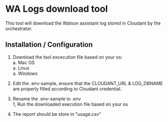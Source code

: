 # WA Logs download tool

This tool will download the Watson assistant log stored in Cloudant by the orchestrator.

## Installation / Configuration

1. Download the tool excecution file based on your os:  
   a. Mac OS    
   a. Linux    
   a. Windows  

1. Edit the .env-sample, ensure that the CLOUDANT_URL & LOG_DBNAME are properly filled according to Cloudant credential.  
1. Rename the .env-sample to .env  
1, Run the downloaded execution file based on your os  
1. The report should be store in "usage.csv"  
